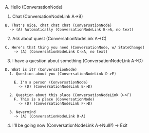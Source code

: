 A. Hello (ConversationNode)
  1. Chat (ConversationNodeLink A->B)

    B. That's nice, chat chat chat (ConversationNode)
      -> (A) Automatically (ConversationNodeLink B->A, no text)
  2. Ask about quest (ConversationNodeLink A->C)

    C. Here's that thing you need (ConversationNode, w/ StateChange)
        -> (A) (ConversationNodeLink C->A, no text)
  3. I have a question about something (ConversationNodeLink A->D)

    D. What is it? (ConversationNode)
      1. Question about you (ConversationNodeLink D->E)

        E. I'm a person (ConversationNode)
          -> (D) (ConversationNodeLink E->D)

      2. Question about this place (ConversationNodeLink D->F)
        F. This is a place (ConversationNode)
          -> (D) (ConversationNodeLink F->D)

      3. Nevermind 
        -> (A) (ConversationNodeLink D-A)

  4. I'll be going now (ConversationNodeLink A->Null?)
    -> Exit